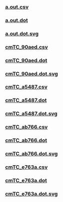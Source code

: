 ### [a.out.csv](a.out.csv)
### [a.out.dot](a.out.dot)
### [a.out.dot.svg](a.out.dot.svg)
### [cmTC_90aed.csv](cmTC_90aed.csv)
### [cmTC_90aed.dot](cmTC_90aed.dot)
### [cmTC_90aed.dot.svg](cmTC_90aed.dot.svg)
### [cmTC_a5487.csv](cmTC_a5487.csv)
### [cmTC_a5487.dot](cmTC_a5487.dot)
### [cmTC_a5487.dot.svg](cmTC_a5487.dot.svg)
### [cmTC_ab766.csv](cmTC_ab766.csv)
### [cmTC_ab766.dot](cmTC_ab766.dot)
### [cmTC_ab766.dot.svg](cmTC_ab766.dot.svg)
### [cmTC_e763a.csv](cmTC_e763a.csv)
### [cmTC_e763a.dot](cmTC_e763a.dot)
### [cmTC_e763a.dot.svg](cmTC_e763a.dot.svg)
